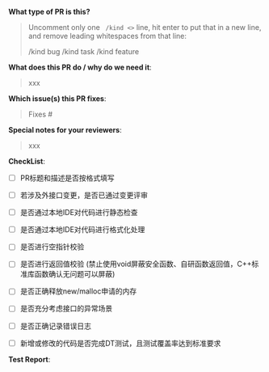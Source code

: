 <!--  Thanks for sending a pull request!  Here are some tips for you:

If this is your first time, please read our contributor guidelines: https://gitee.com/ascend/community/blob/master/CONTRIBUTING.zh.md
-->

**What type of PR is this?**
> Uncomment only one ` /kind <>` line, hit enter to put that in a new line, and remove leading whitespaces from that line:
>
> /kind bug
> /kind task
> /kind feature

**What does this PR do / why do we need it**:
> xxx

**Which issue(s) this PR fixes**:
<!--
*Automatically closes linked issue when PR is merged.
Usage: `Fixes #<issue number>`, or `Fixes (paste link of issue)`.
-->
> Fixes #

**Special notes for your reviewers**:
> xxx

**CheckList**:
<!--
自检通过，[ ] 修改为 [x]
-->

- [ ] PR标题和描述是否按格式填写
- [ ] 若涉及外接口变更，是否已通过变更评审
- [ ] 是否通过本地IDE对代码进行静态检查
- [ ] 是否通过本地IDE对代码进行格式化处理

- [ ] 是否进行空指针校验
- [ ] 是否进行返回值校验 (禁止使用void屏蔽安全函数、自研函数返回值，C++标准库函数确认无问题可以屏蔽)
- [ ] 是否正确释放new/malloc申请的内存
- [ ] 是否充分考虑接口的异常场景
- [ ] 是否正确记录错误日志

- [ ] 新增或修改的代码是否完成DT测试，且测试覆盖率达到标准要求

**Test Report**:
<!--
Optional, customized as needed.
可选，各团队根据需要自定制格式，描述关键信息，应该可以用截图.
-->